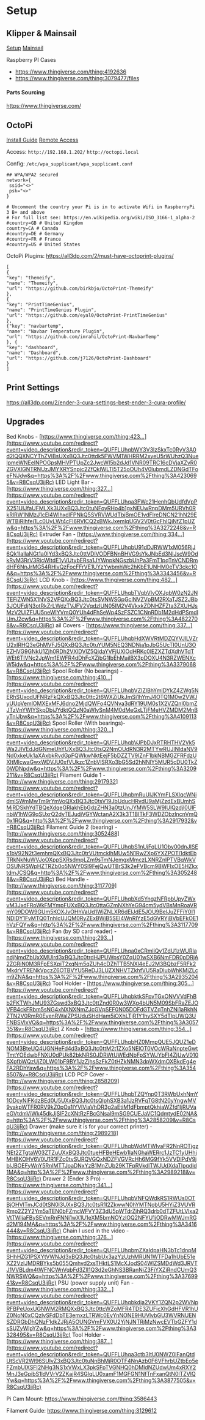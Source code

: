 # Setup
## Klipper & Mainsail
[Setup](https://theornerymaker.com/?p=321)
[Mainsail](https://all3dp.com/2/mainsailos-simply-explained/)

Raspberry PI Cases
- https://www.thingiverse.com/thing:4192636
- https://www.thingiverse.com/thing:3079477/files

#### Parts Sourcing 
https://www.thingiverse.com/

## OctoPi
[Install Guide](https://all3dp.com/2/ender-3-with-octoprint-how-to-set-up-octoprint-for-your-ender-3/)
[Remote Access](https://octoprint.org/blog/2018/09/03/safe-remote-access/)

Access: 
`http://192.168.1.202/`
`http://octopi.local`

Config: `/etc/wpa_supplicant/wpa_supplicant.conf`
```
## WPA/WPA2 secured
network={
 ssid="<>"
 psk="<>"
}

# Uncomment the country your Pi is in to activate Wifi in RaspberryPi 3 B+ and above
# For full list see: https://en.wikipedia.org/wiki/ISO_3166-1_alpha-2
#country=GB # United Kingdom
country=CA # Canada
#country=DE # Germany
#country=FR # France
#country=US # United States
```

OctoPi Plugins: https://all3dp.com/2/must-have-octoprint-plugins/

```
[
{
"key": "themeify", 
"name": "Themeify", 
"url": "https://github.com/birkbjo/OctoPrint-Themeify"
}, 
{
"key": "PrintTimeGenius", 
"name": "PrintTimeGenius Plugin", 
"url": "https://github.com/eyal0/OctoPrint-PrintTimeGenius"
}, 
{"key": "navbartemp", 
"name": "Navbar Temperature Plugin", 
"url": "https://github.com/imrahil/OctoPrint-NavbarTemp"
}, {
"key": "dashboard", 
"name": "Dashboard", 
"url": "https://github.com/j7126/OctoPrint-Dashboard"
}
]
```

## Print Settings
https://all3dp.com/2/ender-3-cura-settings-best-ender-3-cura-profile/

## Upgrades

Bed Knobs - [https://www.thingiverse.com/thing:423...](https://www.youtube.com/redirect?event=video_description&redir_token=QUFFLUhqbWY3V3lzSkxTc0RyV3A0d2lQQXNCYThZVlBsUXxBQ3Jtc0ttdk5FWVM1WHRRM2xyeU5rWUhzQ3NuelpmeWNEelNPOGpsMHVPTUpZc2JwcWI5b2dJd1VNR09TRC16cDVjaXZvR0ZGVXlGNTRNUzJMYXRYSnpjc2ZfQklWLTl5T25oOUh4V0lubmdLZDNGdTFoeFNJdw&q=https%3A%2F%2Fwww.thingiverse.com%2Fthing%3A4230695&v=R8CsqU3ijRc) 
LED Light Bar - [https://www.thingiverse.com/thing:327...](https://www.youtube.com/redirect?event=video_description&redir_token=QUFFLUhqa3FWc21HenhQbUdfdVpPX251UlJfaUFMLXk3UXxBQ3Jtc0tuNFoyRHo4b1gxNEUwRnpDMm5URVh0RkRlRW1NMzJ1cEl4WlhxdlFPNkQ5SVRVWUdTbjBmOE1vdFlreDNCN21hN29EWTBiRlhfei1Lc0UyLWt4cFl6RVlCQ2xBWkJxemlqUGV2V0tGcFhlQjNfZ1pUZw&q=https%3A%2F%2Fwww.thingiverse.com%2Fthing%3A3272248&v=R8CsqU3ijRc) 
Extruder Fan - [https://www.thingiverse.com/thing:334...](https://www.youtube.com/redirect?event=video_description&redir_token=QUFFLUhqbU91dDJRWW1xM056RjJ6Qk1IallaNGt1a0lYd3xBQ3Jtc0ttVDlVODFBNnBHVG9sYkJNbEd3NlJscW9OdkRyM3RrV3RjcWItdE1yVUtybERsa1JYWnpkNGszbUhPa3FmT1pqTnVCNDRmdHF6NnJrMG54RHlvQzFocFFrVE1UYzYwbmhWc2hKbE1UNHM0eTV3ckc1OA&q=https%3A%2F%2Fwww.thingiverse.com%2Fthing%3A3343456&v=R8CsqU3ijRc) 
LCD Knob - [https://www.thingiverse.com/thing:482...](https://www.youtube.com/redirect?event=video_description&redir_token=QUFFLUhqbTVqbVlvOXJqbW0zN2JNTEFiZWN5X1NVS2VFQXxBQ3Jtc0tsSVNWSGpGclNVZVpBM2RXaTJSZ2JBb3JOUFdjN3otRkZrLWdzTVJFV2VqdzlUN05lM2V4VkxkZDNHZFZta3ZXUHJsMzV2UlZFUU5neWlYVmQ0YUh4dFhSeWp4SzFSZC1CNnRDb1M2dHdPSmdIUmJ2cw&q=https%3A%2F%2Fwww.thingiverse.com%2Fthing%3A4822708&v=R8CsqU3ijRc) 
ail Covers - [https://www.thingiverse.com/thing:337...](https://www.youtube.com/redirect?event=video_description&redir_token=QUFFLUhqbHdXWVRtMDZQYVJlLVZrU2xIRHQ3eGhMVFJ5QXxBQ3Jtc0tuYUM5NEQ3NDNja1pJbG5UcTI0UnU3OEZHVG9GNkU1Zjh0RDh2VXlDVlZ5QjdaYVFjUXlOdHRKc0lEZXZTdXdhVTdTWEt6TlVNc2JpWm1EWFR4dDhFcXZjbG1IbEhMajlBX3pDOXU4N3RZWENXcW5idw&q=https%3A%2F%2Fwww.thingiverse.com%2Fthing%3A3379068&v=R8CsqU3ijRc) 
Spool Roller (No bearings) - [https://www.thingiverse.com/thing:410...](https://www.youtube.com/redirect?event=video_description&redir_token=QUFFLUhqbVZIZlBhYmlDYkZ4ZWg5NERhSUxodUFNRzFkQXxBQ3Jtc0ttc2t6WXZiUkJmSi1hYmJ4OTQ1M0w2VWJyUUpVemlOMXExMFJ6dno2MjdQWFo4QVNva3dRY19UM0s1X2VZQnl0bmZJTzVnYWlYSkpDbjJYdktQQzN0aWIySnM4M0dMeGxLTjFMeHVZMDM2MnByTnlJbw&q=https%3A%2F%2Fwww.thingiverse.com%2Fthing%3A4109113&v=R8CsqU3ijRc) 
Spool Roller (With bearings)- [https://www.thingiverse.com/thing:320...](https://www.youtube.com/redirect?event=video_description&redir_token=QUFFLUhqbVJPbDJxRTRHTHV2Vk5Wa2JIVEdJdGNmeUhYUXxBQ3Jtc0tsQ2NmOUdRN3R2MTYwRUJlNldaNV9Nd0xkeUk1aXAxbkRvdGpFQWkwNktEejF5bDZZTV9lZnF1bkNBMGZFRFdzUXItMlcwaGwxWDVJU0xfVUkzc1ZnbVlSRXo3bG5Sd2hNNlY5MUR5cDU0TkZ0WDNpdw&q=https%3A%2F%2Fwww.thingiverse.com%2Fthing%3A3209211&v=R8CsqU3ijRc) 
Filament Guide 1 - [http://www.thingiverse.com/thing:2917932](https://www.youtube.com/redirect?event=video_description&redir_token=QUFFLUhqbmRuUlJKYmFLSXlqcWNidmlSWmMwTm9rYmVoQXxBQ3Jtc0tsV19JbUducHRvdU9aMjZzdExBUmhSMjRDSkhYdTBQeXdqeGRlakhEbGdzZHN3a0tzUnJYMW5SLW9IUlQzdjl0UlFnbW1hWG9qSUxrQ2dyTEJudjVGYWctanA2X3k3T1BITkF3WDZObzlncnVmQ0x1RQ&q=http%3A%2F%2Fwww.thingiverse.com%2Fthing%3A2917932&v=R8CsqU3ijRc) Filament Guide 2 (bearing) - [http://www.thingiverse.com/thing:3052488](https://www.youtube.com/redirect?event=video_description&redir_token=QUFFLUhqbS1nUjFqLU1Oby00dnJISEs1bV92N2t3emhmQXxBQ3Jtc0trVUtmcklhMUw5N1RwZXp6YXZPOTI1dktEbTRkNkNuWVJoOXppSXRsdmpLZm9sTmNJemgxMmczLXNRZnlPTVBqWkVOSUNRSWpHZTRZb0o5NWY0Sl9FejQwUTBrS3k2eFVBcm9BWFlxOE5HZkxtdmJCSQ&q=http%3A%2F%2Fwww.thingiverse.com%2Fthing%3A3052488&v=R8CsqU3ijRc) 
Bed Handle - [http://www.thingiverse.com/thing:3117709](https://www.youtube.com/redirect?event=video_description&redir_token=QUFFLUhqbXd5YngzNFRpbUpyZWxvM3JxdFRoWkFMYmpFUXxBQ3Jtc0ttaGZmNXhYeG94cm5ydVBsMnRoaVRmY09DOW9GUm5KOXJvOHhVaUd1WjZNLXR6dElJdE5JOU9BelJuZFFiY0I1NDlDY1FvMTQ0TnhIcUJQM0RyZExBWjB5SEI4WnRlYzE5dGVRYjBVbEFkOE1hVzFQYw&q=http%3A%2F%2Fwww.thingiverse.com%2Fthing%3A3117709&v=R8CsqU3ijRc) 
Fan (by SD card reader) - [https://www.thingiverse.com/thing:293...](https://www.youtube.com/redirect?event=video_description&redir_token=QUFFLUhqa0xCRmliQy1ZdU1zWURlandjNmdZbUxXMUlrd3xBQ3Jtc0trdHJPUWpsY0ZqU01wSXB6NmFDR0pDRjA2ZGRiN0M3RFpESXpiT2xqNm5qZUh4cDZhTTB5NXl4eEJ2M3BQbzF5RFk2MkdrVTRENkVpczZ6OTBVYU5ReDJ3LUZXNHVTZkhfVU5RaDlubWhKMjZLcm9ZNA&q=https%3A%2F%2Fwww.thingiverse.com%2Fthing%3A2935204&v=R8CsqU3ijRc)
Tool Holder - [https://www.thingiverse.com/thing:305...](https://www.youtube.com/redirect?event=video_description&redir_token=QUFFLUhqbktkSFpvTGxONVVVdFhBb2FKTWhJMU93ZGswd3xBQ3Jtc0ttZnd0R0w3WXg4bUN5M09SbFRaZEJOVFB4ckFRbm5sNG4xNXNXNmZJcGVpSEF0N05DOFdGTVZqTnhZNi1aRkhNZTN2V0RmR0EyenRWalZPSUduSHdHam5iOXhLTjR1Y1hySXY5dTlpUWQ3UFNBSVlxVQ&q=https%3A%2F%2Fwww.thingiverse.com%2Fthing%3A3057351&v=R8CsqU3ijRc) 
Z Knob - [https://www.thingiverse.com/thing:354...](https://www.youtube.com/redirect?event=video_description&redir_token=QUFFLUhqbHZ0MmpQUE5JQUZ1eDNOM3BteUQ4UGNHeFd4d3xBQ3Jtc0ttM2t1ZXo5NElOT0VOcWRaNnpteGwtTmtYOEdwbFNXU0dPUk82bkNRS0JDRWtUWEdNbFpSYWJYbFI4ZjUwV010SXpfbWQzUjZ0LW01bF9BY1JzZjhsSzFkZ0tHZkNMN3dpWXdmOXBkdEg4eFA2RDhYaw&q=https%3A%2F%2Fwww.thingiverse.com%2Fthing%3A3548507&v=R8CsqU3ijRc) 
LCD PCP Cover - [http://www.thingiverse.com/thing:2858209](https://www.youtube.com/redirect?event=video_description&redir_token=QUFFLUhqbTZQYnp0T3RWbUxhNmY1ODcyNlFKdzBEd0U5UXxBQ3Jtc0tsQlphSXB3a1JzRVFqTG8tN20yYngwMV9vakpWTFR0RV9kZ0pOa1lYVlViaVhDR3g2aEtiM1dFbmptQkhjaWZfd1ljRUVaeGVtdmViWk45dkJjSlF2cXNtRzFBcGNsal9mSG9CUEJaVC1QdmtydE02NA&q=http%3A%2F%2Fwww.thingiverse.com%2Fthing%3A2858209&v=R8CsqU3ijRc) Drawer (make sure it is for your correct printer) - [http://www.thingiverse.com/thing:2989218](https://www.youtube.com/redirect?event=video_description&redir_token=QUFFLUhqbWdMTWlvaFR2NnROTjgzNEt2ZTgtaW03ZTZuUXxBQ3Jtc0tueHFBeHEwb1laNGhaWERrc1JzTC1yUHhjMHBKOHV6V0U1R1FZc0tvSURQVGQxNDZFVGVRcHh6MG9fYk5VVDlPdV9jblJBOEFyWnY5RnlMTTJoaDNxYzB1MnZUb29KTFpRVkdlTWJUdXdaTlpqdld1MA&q=http%3A%2F%2Fwww.thingiverse.com%2Fthing%3A2989218&v=R8CsqU3ijRc) 
Drawer 2 (Ender 3 Pro) - [https://www.thingiverse.com/thing:341...](https://www.youtube.com/redirect?event=video_description&redir_token=QUFFLUhqbVNFQWdkRS1RWUs0OTBjOHVITmJCd0tSN0l3UXxBQ3Jtc0tsR1l2ZkwwN0hYMTNobU5HYjZ3VUVRRmp2Z2Y2Ym5aTEN0bFZmcWFVY3Z3dU5pWTdrZjhRQ3drb0dTZFUtLVlxa2VtTWljaFBySEVmRnFNNi1wX1U1eXM5bmNOYzlOQ2NFYU1jODRwMWJmRGd2M194MA&q=https%3A%2F%2Fwww.thingiverse.com%2Fthing%3A3416444&v=R8CsqU3ijRc) Chain I used in the video - [https://www.thingiverse.com/thing:376...](https://www.youtube.com/redirect?event=video_description&redir_token=QUFFLUhqbmZXaldpaHN3bTc1dnpMSHhHZG1PSXYtVWNJd3xBQ3Jtc0tsbUx3azYzUzhMRUN1WTFDa1hUbE51eXZ2VzlJMDRBYks5b055Qmhvd2xsTHktLS1McXJodS04WlZSMDdWd3JRVTJ1VVBLdm4tWFNCWnVqbFd3ZlI1Q3d2eGhNS3BRanNiZ3FiYXZiRndCUmQ3NWRSWQ&q=https%3A%2F%2Fwww.thingiverse.com%2Fthing%3A3769941&v=R8CsqU3ijRc) 
PSU (power supply unit) Fan - [https://www.thingiverse.com/thing:332...](https://www.youtube.com/redirect?event=video_description&redir_token=QUFFLUhqbkdja2VKY1ZQN2p2WVNpRFBPeUoxUGNWM2RMQXxBQ3Jtc0ttcWZoMFR4TDE3ZUFicXhGdHFVR1hUZ0NoN0xCQzlvSFdDbTE3emxzLTRWc0EyYnNONE9HUVlvbGU3WVRNUENSZDRGbDhQNzF1dkZJRjA5OUNGVmFVX0U2YjNJNTRjMzNwcEVTbGZFY1dsSUZyWlpYZw&q=https%3A%2F%2Fwww.thingiverse.com%2Fthing%3A3328495&v=R8CsqU3ijRc) 
Tool Holder - [https://www.thingiverse.com/thing:387...](https://www.youtube.com/redirect?event=video_description&redir_token=QUFFLUhqa3ctb3ItU0NWZ0lFanQtdUtScVR2Wl96SUlvZ3xBQ3Jtc0tuNnBhMjR0OTF4NnAzb0F6VFhrbUZtbEo5eFZmbUlXSFI2NHg3NS1xVWxLX3pkSFpTVGNHQ0hDMldNZUdwUm4xRXY2MnJ3eGpibS1ldVVrV2ZKajR4SGlqLU0xamF1MGFGN1NfTnFxanQtN0lTZVlQYw&q=https%3A%2F%2Fwww.thingiverse.com%2Fthing%3A3877505&v=R8CsqU3ijRc)

Pi Cam Mount: https://www.thingiverse.com/thing:3586443

Filament Guide: https://www.thingiverse.com/thing:3129612
